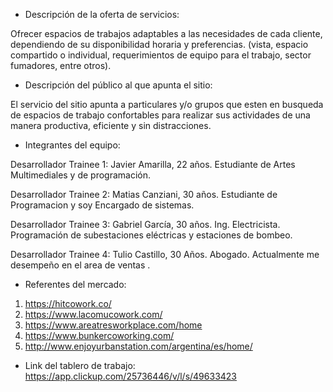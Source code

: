 * Descripción de la oferta de servicios:

Ofrecer espacios de trabajos adaptables a las necesidades de cada cliente, dependiendo de su disponibilidad horaria y preferencias. (vista, espacio compartido o individual, requerimientos de equipo para el trabajo, sector fumadores, entre otros).

* Descripción del público al que apunta el sitio:

El servicio del sitio apunta a particulares y/o grupos que esten en busqueda de espacios  de trabajo confortables para realizar sus actividades de una manera productiva, eficiente y sin distracciones.

* Integrantes del equipo:

Desarrollador Trainee 1: Javier Amarilla, 22 años. Estudiante de Artes Multimediales y de programación.

Desarrollador Trainee 2: Matias Canziani, 30 años. Estudiante de Programacion y soy Encargado de sistemas.

Desarrollador Trainee 3: Gabriel García, 30 años. Ing. Electricista. Programación de subestaciones eléctricas y estaciones de bombeo.

Desarrollador Trainee 4: Tulio Castillo, 30 Años. Abogado. Actualmente me desempeño en el area de ventas .


* Referentes del mercado:

1) https://hitcowork.co/ 
2) https://www.lacomucowork.com/
3) https://www.areatresworkplace.com/home
4) https://www.bunkercoworking.com/
5) http://www.enjoyurbanstation.com/argentina/es/home/


* Link del tablero de trabajo: 
https://app.clickup.com/25736446/v/l/s/49633423